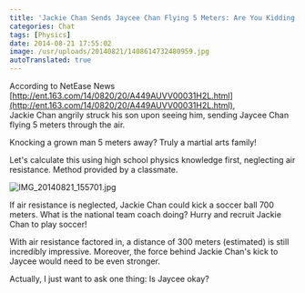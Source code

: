 ```yaml
---
title: 'Jackie Chan Sends Jaycee Chan Flying 5 Meters: Are You Kidding Me?'
categories: Chat
tags: [Physics]
date: 2014-08-21 17:55:02
image: /usr/uploads/20140821/1408614732480959.jpg
autoTranslated: true
---
```



According to NetEase News  
[http://ent.163.com/14/0820/20/A449AUVV00031H2L.html](http://ent.163.com/14/0820/20/A449AUVV00031H2L.html),  
Jackie Chan angrily struck his son upon seeing him, sending Jaycee Chan flying 5 meters through the air.

Knocking a grown man 5 meters away? Truly a martial arts family!<br/>

Let's calculate this using high school physics knowledge first, neglecting air resistance. Method provided by a classmate.<br/>

<img src="/usr/uploads/20140821/1408614732480959.jpg" title="IMG_20140821_155701.jpg"/>

If air resistance is neglected, Jackie Chan could kick a soccer ball 700 meters. What is the national team coach doing? Hurry and recruit Jackie Chan to play soccer!<br/>

With air resistance factored in, a distance of 300 meters (estimated) is still incredibly impressive. Moreover, the force behind Jackie Chan's kick to Jaycee would need to be even stronger.

Actually, I just want to ask one thing: Is Jaycee okay?</p>
```
